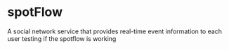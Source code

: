 # spotFlow
A social network service that provides real-time event information to each user
testing if the spotflow is working